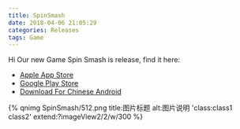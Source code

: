 ```yaml
---
title: SpinSmash
date: 2018-04-06 21:05:29
categories: Releases
tags: Game
---
```


Hi Our new Game Spin Smash is release, find it here:
* [Apple App Store](https://itunes.apple.com/cn/app/id1365367355)
* [Google Play Store](https://play.google.com/store/apps/details?id=com.BreakSymmetry.SpinSmash)
* [Download For Chinese Android](http://p6yal4ykc.bkt.clouddn.com/SpinSmash1.1.apk)

{% qnimg SpinSmash/512.png title:图片标题 alt:图片说明 'class:class1 class2' extend:?imageView2/2/w/300 %}
<!-- {% qnimg SpinSmash/512.png title:图片标题 alt:图片说明 'class:class1 class2' extend:?-widthwebp %} -->
